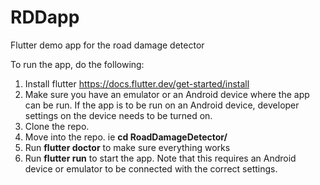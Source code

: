 # RDDapp
Flutter demo app for the road damage detector

To run the app, do the following:

1. Install flutter https://docs.flutter.dev/get-started/install
2. Make sure you have an emulator or an Android device where the app can be run. If the app is to be run on an Android device, developer settings on the device needs to be turned on.
3. Clone the repo.
4. Move into the repo. ie **cd RoadDamageDetector/**
5. Run **flutter doctor** to make sure everything works
6. Run **flutter run** to start the app. Note that this requires an Android device or emulator to be connected with the correct settings.
   
